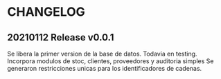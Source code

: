 # CHANGELOG

## 20210112 Release v0.0.1

Se libera la primer version de la base de datos. Todavia en testing.
Incorpora modulos de stoc, clientes, proveedores y auditoria simples
Se generaron restricciones unicas para los identificadores de cadenas.
